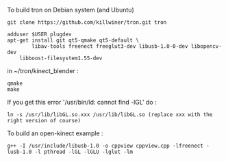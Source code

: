 To build tron on Debian system (and Ubuntu)

    git clone https://github.com/killwiner/tron.git tron

    adduser $USER plugdev
    apt-get install git qt5-qmake qt5-default \
            libav-tools freenect freeglut3-dev libusb-1.0-0-dev libopencv-dev
	    libboost-filesystem1.55-dev

in ~/tron/kinect_blender :

    qmake
    make

If you get this error '/usr/bin/ld: cannot find -lGL' do :

    ln -s /usr/lib/libGL.so.xxx /usr/lib/libGL.so (replace xxx with the right version of course)

To build an open-kinect example :

    g++ -I /usr/include/libusb-1.0 -o cppview cppview.cpp -lfreenect -lusb-1.0 -l pthread -lGL -lGLU -lglut -lm

